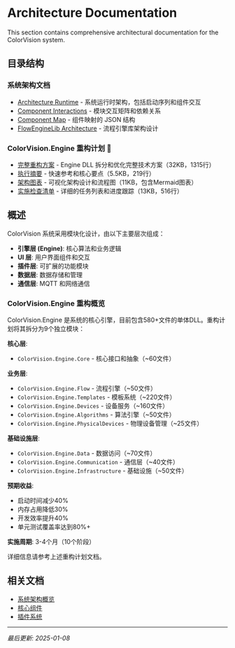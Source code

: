 # Architecture Documentation

This section contains comprehensive architectural documentation for the ColorVision system.

## 目录结构

### 系统架构文档
- [Architecture Runtime](architecture-runtime.md) - 系统运行时架构，包括启动序列和组件交互
- [Component Interactions](component-interactions.md) - 模块交互矩阵和依赖关系
- [Component Map](component-map.json) - 组件映射的 JSON 结构
- [FlowEngineLib Architecture](FlowEngineLib-Architecture.md) - 流程引擎库架构设计

### ColorVision.Engine 重构计划 🚀
- [完整重构方案](ColorVision.Engine-Refactoring-Plan.md) - Engine DLL 拆分和优化完整技术方案（32KB，1315行）
- [执行摘要](ColorVision.Engine-Refactoring-Summary.md) - 快速参考和核心要点（5.5KB，219行）
- [架构图表](ColorVision.Engine-Refactoring-Diagrams.md) - 可视化架构设计和流程图（11KB，包含Mermaid图表）
- [实施检查清单](ColorVision.Engine-Refactoring-Checklist.md) - 详细的任务列表和进度跟踪（13KB，516行）

## 概述

ColorVision 系统采用模块化设计，由以下主要层次组成：

- **引擎层 (Engine)**: 核心算法和业务逻辑
- **UI 层**: 用户界面组件和交互
- **插件层**: 可扩展的功能模块
- **数据层**: 数据存储和管理
- **通信层**: MQTT 和网络通信

### ColorVision.Engine 重构概览

ColorVision.Engine 是系统的核心引擎，目前包含580+文件的单体DLL。重构计划将其拆分为9个独立模块：

**核心层**:
- `ColorVision.Engine.Core` - 核心接口和抽象（~60文件）

**业务层**:
- `ColorVision.Engine.Flow` - 流程引擎（~50文件）
- `ColorVision.Engine.Templates` - 模板系统（~220文件）
- `ColorVision.Engine.Devices` - 设备服务（~160文件）
- `ColorVision.Engine.Algorithms` - 算法引擎（~50文件）
- `ColorVision.Engine.PhysicalDevices` - 物理设备管理（~25文件）

**基础设施层**:
- `ColorVision.Engine.Data` - 数据访问（~70文件）
- `ColorVision.Engine.Communication` - 通信层（~40文件）
- `ColorVision.Engine.Infrastructure` - 基础设施（~50文件）

**预期收益**:
- 启动时间减少40%
- 内存占用降低30%
- 开发效率提升40%
- 单元测试覆盖率达到80%+

**实施周期**: 3-4个月（10个阶段）

详细信息请参考上述重构计划文档。

## 相关文档

- [系统架构概览](../introduction/system-architecture/系统架构概览.md)
- [核心组件](../engine-components/Engine组件概览.md)
- [插件系统](../plugins/plugin-management/插件管理.md)

---

*最后更新: 2025-01-08*